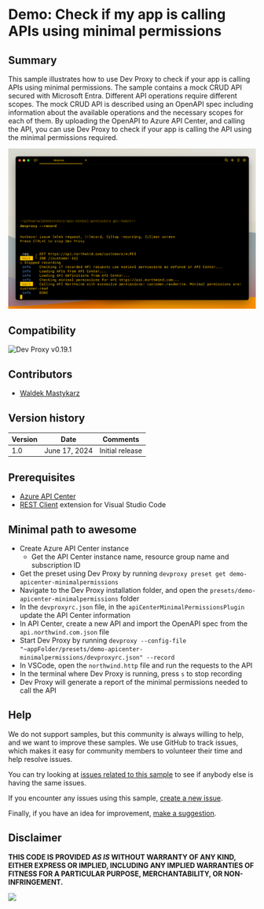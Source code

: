 # Demo: Check if my app is calling APIs using minimal permissions

## Summary

This sample illustrates how to use Dev Proxy to check if your app is calling APIs using minimal permissions. The sample contains a mock CRUD API secured with Microsoft Entra. Different API operations require different scopes. The mock CRUD API is described using an OpenAPI spec including information about the available operations and the necessary scopes for each of them. By uploading the OpenAPI to Azure API Center, and calling the API, you can use Dev Proxy to check if your app is calling the API using the minimal permissions required.

![OpenAPI spec generated by Dev Proxy opened in Visual Studio Code](assets/api-center-minimal-permissions-plugin.png)

## Compatibility

![Dev Proxy v0.19.1](https://img.shields.io/badge/devproxy-v0.19.1-green.svg)

## Contributors

- [Waldek Mastykarz](https://github.com/waldekmastykarz)

## Version history

Version|Date|Comments
-------|----|--------
1.0|June 17, 2024|Initial release

## Prerequisites

- [Azure API Center](https://learn.microsoft.com/azure/api-center/)
- [REST Client](https://marketplace.visualstudio.com/items?itemName=humao.rest-client) extension for Visual Studio Code

## Minimal path to awesome

- Create Azure API Center instance
  - Get the API Center instance name, resource group name and subscription ID
- Get the preset using Dev Proxy by running `devproxy preset get demo-apicenter-minimalpermissions`
- Navigate to the Dev Proxy installation folder, and open the `presets/demo-apicenter-minimalpermissions` folder
- In the `devproxyrc.json` file, in the `apiCenterMinimalPermissionsPlugin` update the API Center information
- In API Center, create a new API and import the OpenAPI spec from the `api.northwind.com.json` file
- Start Dev Proxy by running `devproxy --config-file "~appFolder/presets/demo-apicenter-minimalpermissions/devproxyrc.json" --record`
- In VSCode, open the `northwind.http` file and run the requests to the API
- In the terminal where Dev Proxy is running, press `s` to stop recording
- Dev Proxy will generate a report of the minimal permissions needed to call the API

## Help

We do not support samples, but this community is always willing to help, and we want to improve these samples. We use GitHub to track issues, which makes it easy for  community members to volunteer their time and help resolve issues.

You can try looking at [issues related to this sample](https://github.com/pnp/proxy-samples/issues?q=label%3A%22sample%3A%20demo-apicenter-minimalpermissions%22) to see if anybody else is having the same issues.

If you encounter any issues using this sample, [create a new issue](https://github.com/pnp/proxy-samples/issues/new).

Finally, if you have an idea for improvement, [make a suggestion](https://github.com/pnp/proxy-samples/issues/new).

## Disclaimer

**THIS CODE IS PROVIDED *AS IS* WITHOUT WARRANTY OF ANY KIND, EITHER EXPRESS OR IMPLIED, INCLUDING ANY IMPLIED WARRANTIES OF FITNESS FOR A PARTICULAR PURPOSE, MERCHANTABILITY, OR NON-INFRINGEMENT.**

![](https://m365-visitor-stats.azurewebsites.net/SamplesGallery/pnp-devproxy-demo-apicenter-minimalpermissions)
